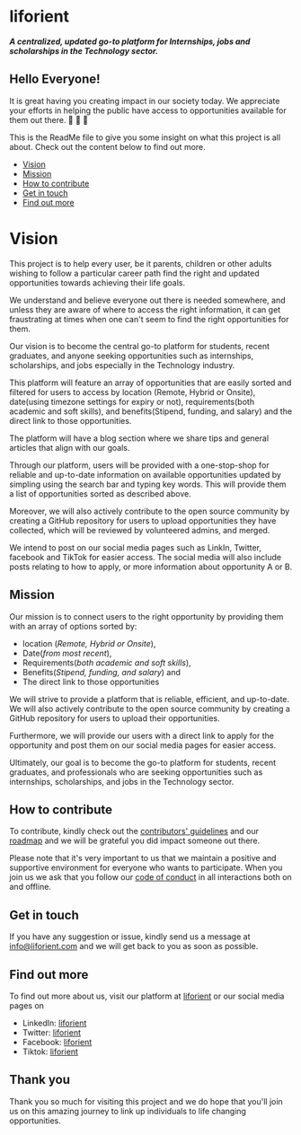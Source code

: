 # liforient

***A centralized, updated go-to platform for Internships, jobs and scholarships in the Technology sector.***  

## Hello Everyone!

It is great having you creating impact in our society today. We appreciate your efforts in helping the public have access to opportunities available for them out there. 🤗 🤗 🤗 

This is the ReadMe file to give you some insight on what this project is all about. Check out the content below to find out more.

* [Vision](#Vision)
* [Mission](#Mission)
* [How to contribute](#How-to-contribute)
* [Get in touch](#Get-in-touch) 
* [Find out more](#Find-out-more)


# Vision 
This project is to help every user, be it parents, children or other adults wishing to follow a particular career path find the right and updated opportunities towards achieving their life goals.

We understand and believe everyone out there is needed somewhere, and unless they are aware of where to access the right information, it can get fraustrating at times when one can't seem to find the right opportunities for them.

Our vision is to become the central go-to platform for students, recent graduates, and anyone seeking opportunities such as internships, scholarships, and jobs especially in the Technology industry. 

This platform will feature an array of opportunities that are easily sorted and filtered for users to access by location (Remote, Hybrid or Onsite), date(using timezone settings for expiry or not), requirements(both academic and soft skills), and benefits(Stipend, funding, and salary) and the direct link to those opportunities.

The platform will have a blog section where we share tips and general articles that align with our goals.

Through our platform, users will be provided with a one-stop-shop for reliable and up-to-date information on available opportunities updated by simpling using the search bar and typing key words. This will provide them a list of opportunities sorted as described above.

Moreover, we will also actively contribute to the open source community by creating a GitHub repository for users to upload opportunities they have collected, which will be reviewed by volunteered admins, and merged. 

We intend to post on our social media pages such as LinkIn, Twitter, facebook and TikTok for easier access. The social media will also include posts relating to how to apply, or more information about opportunity A or B. 

## Mission

Our mission is to connect users to the right opportunity by providing them with an array of options sorted by:

* location (*Remote, Hybrid or Onsite*), 
* Date(*from most recent*), 
* Requirements(*both academic and soft skills*), 
* Benefits(*Stipend, funding, and salary*) and 
* The direct link to those opportunities

We will strive to provide a platform that is reliable, efficient, and up-to-date. We will also actively contribute to the open source community by creating a GitHub repository for users to upload their opportunities. 

Furthermore, we will provide our users with a direct link to apply for the opportunity and post them on our social media pages for easier access. 

Ultimately, our goal is to become the go-to platform for students, recent graduates, and professionals who are seeking opportunities such as internships, scholarships, and jobs in the Technology sector.

## How to contribute

To contribute, kindly check out the [contributors' guidelines](CONTRIBUTING.md) and our [roadmap](https://www.figma.com/file/KEwqYLPUAw7AAZW3wIn2lz/Liforient-roadmap?type=design&node-id=0-1) and we will be grateful you did impact someone out there. 

Please note that it's very important to us that we maintain a positive and supportive environment for everyone who wants to participate. When you join us we ask that you follow our [code of conduct](CODE_OF_CONDUCT.md) in all interactions both on and offline.

## Get in touch

If you have any suggestion or issue, kindly send us a message at info@liforient.com and we will get back to you as soon as possible.

## Find out more

To find out more about us, visit our platform at [liforient](liforient.com) or our social media pages on
* LinkedIn: [liforient](https://linkedin/in/liforient.com)
* Twitter: [liforient](https://linkedin/in/liforient.com)
* Facebook: [liforient](https://linkedin/in/liforient.com)
* Tiktok: [liforient](https://linkedin/in/liforient.com)

## Thank you

Thank you so much for visiting this project and we do hope that you'll join us on this amazing journey to link up individuals to life changing opportunities.
